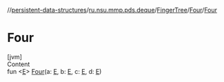 //[persistent-data-structures](../../../index.md)/[ru.nsu.mmp.pds.deque](../../index.md)/[FingerTree](../index.md)/[Four](index.md)/[Four](-four.md)



# Four  
[jvm]  
Content  
fun <[E](index.md)> [Four](-four.md)(a: [E](index.md), b: [E](index.md), c: [E](index.md), d: [E](index.md))  



